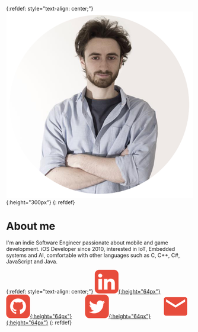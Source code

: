 {:refdef: style="text-align: center;"}
![](imgs/me.png){:height="300px"}
{: refdef}

# About me

I'm an indie Software Engineer passionate about mobile and game development. 
iOS Developer since 2010, interested in IoT, Embedded systems and AI, comfortable with other languages such as C, C++, C#, JavaScript and Java.

{:refdef: style="text-align: center;"}
[![alt text](imgs/linkedin-icon.png){:height="64px"}](https://www.linkedin.com/in/pasquale-ambrosini-77764531/)
&nbsp;
&nbsp;
&nbsp;
&nbsp;
[![alt text](imgs/github-icon.png){:height="64px"}](https://github.com/pascalbros)
&nbsp;
&nbsp;
&nbsp;
&nbsp;
[![alt text](imgs/twitter-icon.png){:height="64px"}](https://twitter.com/PascalAmbro)
&nbsp;
&nbsp;
&nbsp;
&nbsp;
[![alt text](imgs/email-icon.png){:height="64px"}](mailto:pasquale.ambrosini@gmail.com)
{: refdef}